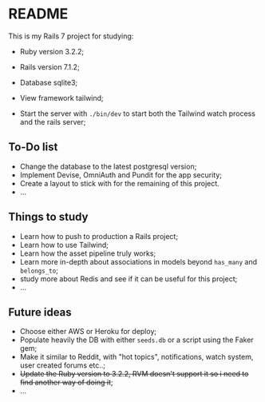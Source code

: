 # README

This is my Rails 7 project for studying:

* Ruby version 3.2.2;

* Rails version 7.1.2;

* Database sqlite3;

* View framework tailwind;

* Start the server with `./bin/dev` to start both the Tailwind watch process and the rails server;

## To-Do list

* Change the database to the latest postgresql version;
* Implement Devise, OmniAuth and Pundit for the app security;
* Create a layout to stick with for the remaining of this project.
* ...

## Things to study

* Learn how to push to production a Rails project;
* Learn how to use Tailwind;
* Learn how the asset pipeline truly works;
* Learn more in-depth about associations in models beyond `has_many` and `belongs_to`;
* study more about Redis and see if it can be useful for this project;
* ...

## Future ideas

* Choose either AWS or Heroku for deploy;
* Populate heavily the DB with either `seeds.db` or a script using the Faker gem;
* Make it similar to Reddit, with "hot topics", notifications, watch system, user created forums etc..;
* ~~Update the Ruby version to 3.2.2, RVM doesn't support it so i need to find another way of doing it~~;
* ...
